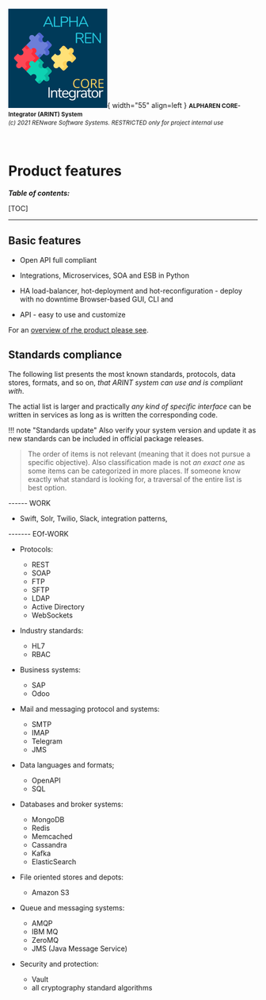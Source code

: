 ![arint_logo](../pictures/arint_logo.png){ width="55" align=left }
<small markdown>**ALPHAREN CORE-Integrator (ARINT) System**<br>
*(c) 2021 RENware Software Systems. RESTRICTED only for project internal use*
</small><br><br><br>


# Product features


***Table of contents:***

[TOC]

***




## Basic features

* Open API full compliant

* Integrations, Microservices, SOA and ESB in Python

* HA load-balancer, hot-deployment and hot-reconfiguration - deploy with no downtime
Browser-based GUI, CLI and

* API - easy to use and customize

For an [overview of rhe product please see](./130.02-Overview.md).




## Standards compliance

The following list presents the most known standards, protocols, data stores, formats, and so on, *that ARINT system can use and is compliant with*.

The actial list is larger and practically *any kind of specific interface* can be written in services as long as is written the corresponding code.

!!! note "Standards update"
    Also verify your system version and update it as new standards can be included in official package releases.

>The order of items is not relevant (meaning that it does not pursue a specific objective). Also classification made is not *an exact one* as some items can be categorized in more places. If someone know exactly what standard is looking for, a traversal of the entire list is best option.



------ WORK

* Swift, Solr, Twilio, Slack, integration patterns, 

------- EOf-WORK 



* Protocols:

    * REST
    * SOAP
    * FTP
    * SFTP
    * LDAP
    * Active Directory
    * WebSockets

* Industry standards:

    * HL7
    * RBAC

* Business systems:

    * SAP
    * Odoo

* Mail and messaging protocol and systems:

    * SMTP
    * IMAP
    * Telegram
    * JMS 

* Data languages and formats;

    * OpenAPI
    * SQL

* Databases and broker systems:

    * MongoDB
    * Redis
    * Memcached
    * Cassandra
    * Kafka
    * ElasticSearch

* File oriented stores and depots:

    * Amazon S3

* Queue and messaging systems:

    * AMQP
    * IBM MQ
    * ZeroMQ
    * JMS (Java Message Service)

* Security and protection:

    * Vault 
    * all cryptography standard algorithms
    

